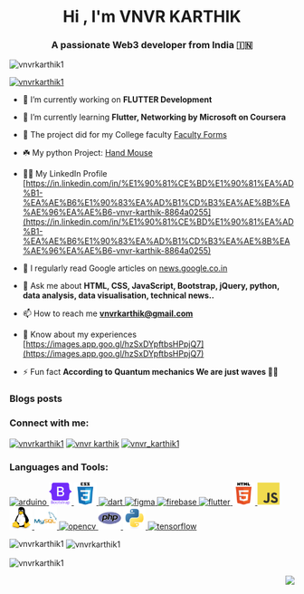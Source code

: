 <h1 align="center">Hi , I'm VNVR KARTHIK</h1>
<h3 align="center">A passionate Web3 developer from India 🇮🇳</h3>

<p align="left"> <img src="https://komarev.com/ghpvc/?username=vnvrkarthik1&label=Profile%20views&color=0e75b6&style=flat" alt="vnvrkarthik1" /> </p>

<p align="left"> <a href="https://github.com/ryo-ma/github-profile-trophy"><img src="https://github-profile-trophy.vercel.app/?username=vnvrkarthik1" alt="vnvrkarthik1" /></a> </p>



- 🔭 I’m currently working on **FLUTTER Development**

- 🌱 I’m currently learning **Flutter, Networking by Microsoft on Coursera**

- 🏢 The project did for my College faculty [Faculty Forms](srgecforms.netlify.app)

- ☘️ My python Project: [Hand Mouse](https://github.com/vnvrkarthik1/fingerMouse)

- 👨‍💻 My LinkedIn Profile [https://in.linkedin.com/in/%E1%90%81%CE%BD%E1%90%81%EA%AD%B1-%EA%AE%B6%E1%90%83%EA%AD%B1%CD%B3%EA%AE%8B%EA%AE%96%EA%AE%B6-vnvr-karthik-8864a0255](https://in.linkedin.com/in/%E1%90%81%CE%BD%E1%90%81%EA%AD%B1-%EA%AE%B6%E1%90%83%EA%AD%B1%CD%B3%EA%AE%8B%EA%AE%96%EA%AE%B6-vnvr-karthik-8864a0255)

- 📝 I regularly read Google articles on [news.google.co.in](news.google.co.in)

- 💬 Ask me about **HTML, CSS, JavaScript, Bootstrap, jQuery, python, data analysis, data visualisation, technical news..**

- 📫 How to reach me **vnvrkarthik@gmail.com**

- 📄 Know about my experiences [https://images.app.goo.gl/hzSxDYpftbsHPpjQ7](https://images.app.goo.gl/hzSxDYpftbsHPpjQ7)

- ⚡ Fun fact **According to Quantum mechanics We are just waves 👀👀**

### Blogs posts
<!-- BLOG-POST-LIST:START -->
<!-- BLOG-POST-LIST:END -->

<h3 align="left">Connect with me:</h3>
<p align="left">
<a href="https://dev.to/vnvrkarthik1" target="blank"><img align="center" src="https://raw.githubusercontent.com/rahuldkjain/github-profile-readme-generator/master/src/images/icons/Social/devto.svg" alt="vnvrkarthik1" height="30" width="40" /></a>
<a href="https://stackoverflow.com/users/vnvr karthik" target="blank"><img align="center" src="https://raw.githubusercontent.com/rahuldkjain/github-profile-readme-generator/master/src/images/icons/Social/stack-overflow.svg" alt="vnvr karthik" height="30" width="40" /></a>
<a href="https://instagram.com/vnvr_karthik1" target="blank"><img align="center" src="https://raw.githubusercontent.com/rahuldkjain/github-profile-readme-generator/master/src/images/icons/Social/instagram.svg" alt="vnvr_karthik1" height="30" width="40" /></a>
</p>

<h3 align="left">Languages and Tools:</h3>
<p align="left"> <a href="https://www.arduino.cc/" target="_blank" rel="noreferrer"> <img src="https://cdn.worldvectorlogo.com/logos/arduino-1.svg" alt="arduino" width="40" height="40"/> </a> <a href="https://getbootstrap.com" target="_blank" rel="noreferrer"> <img src="https://raw.githubusercontent.com/devicons/devicon/master/icons/bootstrap/bootstrap-plain-wordmark.svg" alt="bootstrap" width="40" height="40"/> </a> <a href="https://www.w3schools.com/css/" target="_blank" rel="noreferrer"> <img src="https://raw.githubusercontent.com/devicons/devicon/master/icons/css3/css3-original-wordmark.svg" alt="css3" width="40" height="40"/> </a> <a href="https://dart.dev" target="_blank" rel="noreferrer"> <img src="https://www.vectorlogo.zone/logos/dartlang/dartlang-icon.svg" alt="dart" width="40" height="40"/> </a> <a href="https://www.figma.com/" target="_blank" rel="noreferrer"> <img src="https://www.vectorlogo.zone/logos/figma/figma-icon.svg" alt="figma" width="40" height="40"/> </a> <a href="https://firebase.google.com/" target="_blank" rel="noreferrer"> <img src="https://www.vectorlogo.zone/logos/firebase/firebase-icon.svg" alt="firebase" width="40" height="40"/> </a> <a href="https://flutter.dev" target="_blank" rel="noreferrer"> <img src="https://www.vectorlogo.zone/logos/flutterio/flutterio-icon.svg" alt="flutter" width="40" height="40"/> </a> <a href="https://www.w3.org/html/" target="_blank" rel="noreferrer"> <img src="https://raw.githubusercontent.com/devicons/devicon/master/icons/html5/html5-original-wordmark.svg" alt="html5" width="40" height="40"/> </a> <a href="https://developer.mozilla.org/en-US/docs/Web/JavaScript" target="_blank" rel="noreferrer"> <img src="https://raw.githubusercontent.com/devicons/devicon/master/icons/javascript/javascript-original.svg" alt="javascript" width="40" height="40"/> </a> <a href="https://www.linux.org/" target="_blank" rel="noreferrer"> <img src="https://raw.githubusercontent.com/devicons/devicon/master/icons/linux/linux-original.svg" alt="linux" width="40" height="40"/> </a> <a href="https://www.mysql.com/" target="_blank" rel="noreferrer"> <img src="https://raw.githubusercontent.com/devicons/devicon/master/icons/mysql/mysql-original-wordmark.svg" alt="mysql" width="40" height="40"/> </a> <a href="https://opencv.org/" target="_blank" rel="noreferrer"> <img src="https://www.vectorlogo.zone/logos/opencv/opencv-icon.svg" alt="opencv" width="40" height="40"/> </a> <a href="https://www.php.net" target="_blank" rel="noreferrer"> <img src="https://raw.githubusercontent.com/devicons/devicon/master/icons/php/php-original.svg" alt="php" width="40" height="40"/> </a> <a href="https://www.python.org" target="_blank" rel="noreferrer"> <img src="https://raw.githubusercontent.com/devicons/devicon/master/icons/python/python-original.svg" alt="python" width="40" height="40"/> </a> <a href="https://www.tensorflow.org" target="_blank" rel="noreferrer"> <img src="https://www.vectorlogo.zone/logos/tensorflow/tensorflow-icon.svg" alt="tensorflow" width="40" height="40"/> </a> </p>

<p><img align="left" src="https://github-readme-stats.vercel.app/api/top-langs?username=vnvrkarthik1&show_icons=true&locale=en&layout=compact" alt="vnvrkarthik1" /></p>

<p>&nbsp;<img align="center" src="https://github-readme-stats.vercel.app/api?username=vnvrkarthik1&show_icons=true&locale=en" alt="vnvrkarthik1" /></p>

<p><img align="center" src="https://github-readme-streak-stats.herokuapp.com/?user=vnvrkarthik1&theme=highcontrast" alt="vnvrkarthik1" /></p>


<img align="right" src="https://user-images.githubusercontent.com/74038190/212741999-016fddbd-617a-4448-8042-0ecf907aea25.gif">
